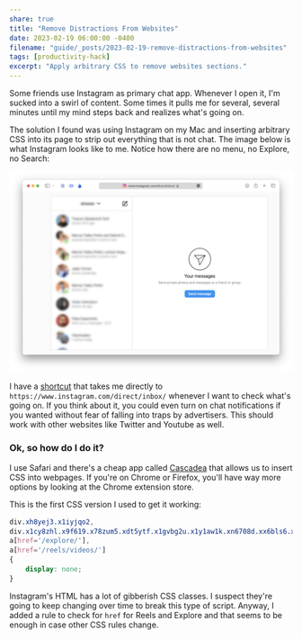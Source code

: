 ```yaml
---
share: true
title: "Remove Distractions From Websites"
date: 2023-02-19 06:00:00 -0400
filename: "guide/_posts/2023-02-19-remove-distractions-from-websites"
tags: [productivity-hack]
excerpt: "Apply arbitrary CSS to remove websites sections."
---
```


Some friends use Instagram as primary chat app. Whenever I open it, I'm sucked into a swirl of content. Some times it pulls me for several, several minutes until my mind steps back and realizes what's going on.

The solution I found was using Instagram on my Mac and inserting arbitrary CSS into its page to strip out everything that is not chat. The image below is what Instagram looks like to me. Notice how there are no menu, no Explore, no Search:

![Screenshot blur.png](/images/obsidian/Screenshot%20blur.png)

I have a [shortcut](https://www.alfredapp.com) that takes me directly to `https://www.instagram.com/direct/inbox/` whenever I want to check what's going on. If you think about it, you could even turn on chat notifications if you wanted without fear of falling into traps by advertisers. This should work with other websites like Twitter and Youtube as well.

### Ok, so how do I do it?

I use Safari and there's a cheap app called [Cascadea](https://cascadea.app) that allows us to insert CSS into webpages. If you're on Chrome or Firefox, you'll have way more options by looking at the Chrome extension store.

This is the first CSS version I used to get it working:

```css
div.xh8yej3.x1iyjqo2,
div.x1cy8zhl.x9f619.x78zum5.xdt5ytf.x1gvbg2u.x1y1aw1k.xn6708d.xx6bls6.x1ye3gou.xvbhtw8.x1xgvd2v.x1o5hw5a.xaeubzz,
a[href='/explore/'],
a[href='/reels/videos/']
{ 
	display: none; 
}
```

Instagram's HTML has a lot of gibberish CSS classes. I suspect they're going to keep changing over time to break this type of script. Anyway, I added a rule to check for `href` for Reels and Explore and that seems to be enough in case other CSS rules change.